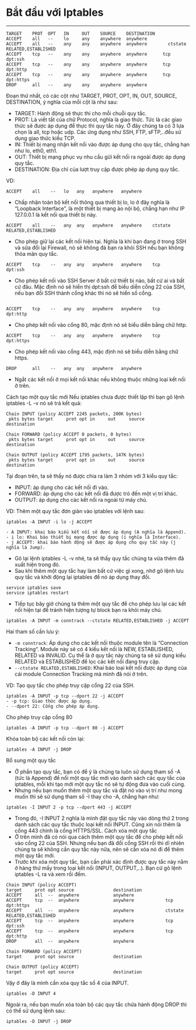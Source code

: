 # Bắt đầu với Iptables
---
```
TARGET    PROT  OPT   IN     OUT    SOURCE    DESTINATION
ACCEPT    all   --    lo     any    anywhere  anywhere
ACCEPT    all   --    any    any    anywhere  anywhere   	  ctstate  RELATED,ESTABLISHED
ACCEPT    tcp   --    any    any    anywhere  anywhere    	tcp      dpt:ssh
ACCEPT    tcp   --    any    any    anywhere  anywhere    	tcp      dpt:http
ACCEPT    tcp   --    any    any    anywhere  anywhere    	tcp      dpt:https
DROP      all   --    any    any    anywhere  anywhere
```
Đoạn thứ nhất, có các cột như TARGET, PROT, OPT, IN, OUT, SOURCE, DESTINATION, ý nghĩa của mỗi cột là như sau:
+ TARGET: Hành động sẽ thực thi cho mỗi chuỗi quy tắc.
+ PROT: Là viết tắt của chữ Protocol, nghĩa là giao thức. Tức là các giao thức sẽ được áp dụng để thực thi quy tắc này. Ở đây chúng ta có 3 lựa chọn là all, tcp hoặc udp. Các ứng dụng như SSH, FTP, sFTP,..đều sử dụng giao thức kiểu TCP.
+ IN: Thiết bị mạng nhận kết nối vào được áp dụng cho quy tắc, chẳng hạn như lo, eth0, eth1.
+ OUT: Thiết bị mạng phục vụ nhu cầu gửi kết nối ra ngoài được áp dụng quy tắc.
+ DESTINATION: Địa chỉ của lượt truy cập được phép áp dụng quy tắc.

VD:
```
ACCEPT    all    --   lo   any   anywhere   anywhere
```
- Chấp nhận toàn bộ kết nối thông qua thiết bị lo, lo ở đây nghĩa là “Loopback Interface”, là một thiết bị mạng ảo nội bộ, chẳng hạn như IP 127.0.0.1 là kết nối qua thiết bị này.

```
ACCEPT    all    --   any  any   anywhere   anywhere    ctstate  RELATED,ESTABLISHED
```
- Cho phép giữ lại các kết nối hiện tại. Nghĩa là khi bạn đang ở trong SSH và sửa đổi lại Firewall, nó sẽ không đá bạn ra khỏi SSH nếu bạn không thỏa mãn quy tắc.

```
ACCEPT    tcp    --   any  any   anywhere   anywhere    tcp      dpt:ssh
```
- Cho phép kết nối vào SSH Server ở bất cứ thiết bị nào, bất cứ ai và bất cứ đâu. Mặc định nó sẽ hiển thị dpt:ssh để biểu diễn cổng 22 của SSH, nếu bạn đổi SSH thành cổng khác thì nó sẽ hiển số cổng.
```

ACCEPT    tcp    --   any  any   anywhere   anywhere    tcp      dpt:http
```
- Cho phép kết nối vào cổng 80, mặc định nó sẽ biểu diễn bằng chữ http.

```
ACCEPT    tcp    --   any  any   anywhere   anywhere    tcp      dpt:https
```
- Cho phép kết nối vào cổng 443, mặc định nó sẽ biểu diễn bằng chữ https.

```
DROP      all    --   any  any   anywhere   anywhere
```
- Ngắt các kết nối ở mọi kết nối khác nếu không thuộc những loại kết nối ở trên.

Cách tạo một quy tắc mới
Nếu iptables chưa được thiết lập thì bạn gõ lệnh iptables -L -v nó sẽ trả kết quả:
```
Chain INPUT (policy ACCEPT 2245 packets, 200K bytes)
 pkts bytes target     prot opt in     out     source               destination

Chain FORWARD (policy ACCEPT 0 packets, 0 bytes)
 pkts bytes target     prot opt in     out     source               destination

Chain OUTPUT (policy ACCEPT 1795 packets, 147K bytes)
 pkts bytes target     prot opt in     out     source               destination
```

Tại đoạn trên, ta sẽ thấy nó được chia ra làm 3 nhóm với 3 kiểu quy tắc:
- INPUT: áp dụng cho các kết nối đi vào.
- FORWARD: áp dụng cho các kết nối đã được trỏ đến một vị trí khác.
- OUTPUT: áp dụng cho các kết nối ra ngoài từ máy chủ.

VD: Thêm một quy tắc đơn giản vào iptables với lệnh sau:
```
iptables -A INPUT -i lo -j ACCEPT

- A INPUT: khai báo kiểu kết nối sẽ được áp dụng (A nghĩa là Append).
- i lo: Khai báo thiết bị mạng được áp dụng (i nghĩa là Interface).
- j ACCEPT: khai báo hành động sẽ được áp dụng cho quy tắc này (j nghĩa là Jump).
```
- Gõ lại lệnh iptables -L -v nhé, ta sẽ thấy quy tắc chúng ta vừa thêm đã xuất hiện trong đó.
- Sau khi thêm một quy tắc hay làm bất cứ việc gì xong, nhớ gõ lệnh lưu quy tắc và khởi động lại iptables để nó áp dụng thay đổi.
```
service iptables save
service iptables restart
```
- Tiếp tục bây giờ chúng ta thêm một quy tắc để cho phép lưu lại các kết nối hiện tại để tránh hiện tượng tự block bạn ra khỏi máy chủ.

```
iptables -A INPUT -m conntrack --ctstate RELATED,ESTABLISHED -j ACCEPT
```
Hai tham số cần lưu ý:
- `-m conntrack`: Áp dụng cho các kết nối thuộc module tên là “Connection Tracking“. Module này sẽ có 4 kiểu kết nối là NEW, ESTABLISHED, RELATED và INVALID. Cụ thể là ở quy tắc này chúng ta sẽ sử dụng kiểu RELATED và ESTABLISHED để lọc các kết nối đang truy cập.
- `--ctstate RELATED,ESTABLISHED`: Khai báo loại kết nối được áp dụng của cái module Connection Tracking mà mình đã nói ở trên.

VD: Tạo quy tắc cho phép truy cập cổng 22 của SSH.
```
iptables -A INPUT -p tcp --dport 22 -j ACCEPT
- -p tcp: Giao thức được áp dụng.
- --dport 22: Cổng cho phép áp dụng.
```

Cho phép truy cập cổng 80
```
iptables -A INPUT -p tcp --dport 80 -j ACCEPT
```

Khóa toàn bộ các kết nối còn lại:
```
iptables -A INPUT -j DROP
```

Bổ sung một quy tắc
- Ở phần tạo quy tắc, bạn có để ý là chúng ta luôn sử dụng tham số -A (tức là Append) để nối một quy tắc mới vào danh sách các quy tắc của iptables, mỗi khi tạo mới một quy tắc nó sẽ tự động đưa vào cuối cùng.
- Nhưng nếu bạn muốn thêm một quy tắc và đặt nó vào vị trí như mong muốn thì sẽ sử dụng tham số -I thay cho -A, chẳng hạn như:
```
iptables -I INPUT 2 -p tcp --dport 443 -j ACCEPT
```
- Trong đó, -I INPUT 2 nghĩa là mình đặt quy tắc này vào dòng thứ 2 trong danh sách các quy tắc thuộc loại kết nối INPUT. Cũng xin nói thêm là cổng 443 chính là cổng HTTPS/SSL.
Cách xóa một quy tắc
- Ở trên mình đã có nói qua cách thêm một quy tắc để cho phép kết nối vào cổng 22 của SSH. Nhưng nếu bạn đã đổi cổng SSH rồi thì dĩ nhiên chúng ta sẽ không cần quy tắc này nữa, nên sẽ cần xóa nó đi để thêm một quy tắc mới.
- Trước khi xóa một quy tắc, bạn cần phải xác định được quy tắc này nằm ở hàng thứ mấy trong loại kết nối (INPUT, OUTPUT,..). Bạn cứ gõ lệnh iptables -L ra và xem rồi đếm.
```
Chain INPUT (policy ACCEPT)
target     prot opt source               destination
ACCEPT     all  --  anywhere             anywhere
ACCEPT     tcp  --  anywhere             anywhere            tcp dpt:https
ACCEPT     all  --  anywhere             anywhere            ctstate RELATED,ESTABLISHED
ACCEPT     tcp  --  anywhere             anywhere            tcp dpt:ssh
ACCEPT     tcp  --  anywhere             anywhere            tcp dpt:http
DROP       all  --  anywhere             anywhere

Chain FORWARD (policy ACCEPT)
target     prot opt source               destination

Chain OUTPUT (policy ACCEPT)
target     prot opt source               destination
```
Vậy ở đây là mình cần xóa quy tắc số 4 của INPUT.
```
iptables -D INPUT 4
```
Ngoài ra, nếu bạn muốn xóa toàn bộ các quy tắc chứa hành động DROP thì có thể sử dụng lệnh sau:
```
iptables -D INPUT -j DROP
```
